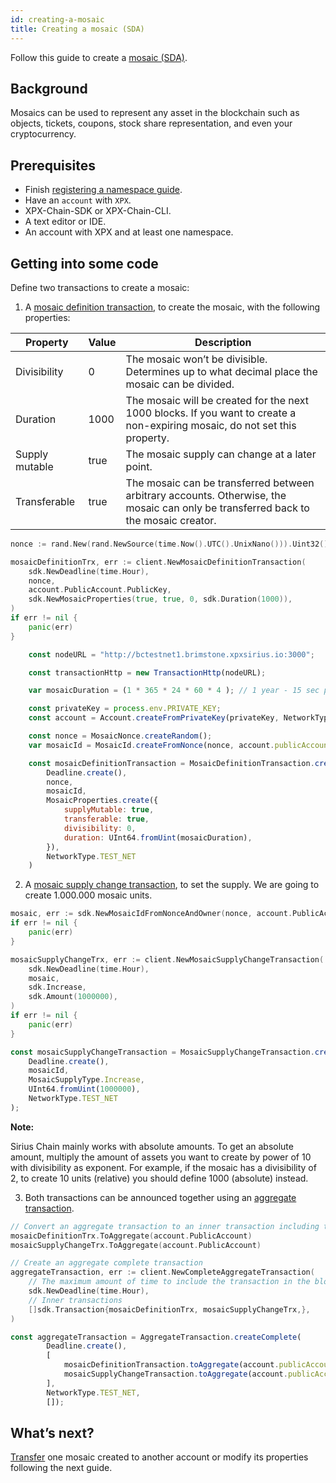 ```yaml
---
id: creating-a-mosaic
title: Creating a mosaic (SDA)
---
```


Follow this guide to create a [mosaic (SDA)](../../built-in-features/mosaic.md).

## Background

Mosaics can be used to represent any asset in the blockchain such as objects, tickets, coupons, stock share representation, and even your cryptocurrency.

## Prerequisites

- Finish [registering a namespace guide](../namespace/registering-a-namespace.md).
- Have an `account` with `XPX`.
- XPX-Chain-SDK or XPX-Chain-CLI.
- A text editor or IDE.
- An account with XPX and at least one namespace.

## Getting into some code

Define two transactions to create a mosaic:

1. A [mosaic definition transaction](../../built-in-features/mosaic.md#mosaicdefinitiontransaction), to create the mosaic, with the following properties:

**Property**   |**Value**|**Description**
---------------|---------|---------------
Divisibility   |0        | The mosaic won’t be divisible. Determines up to what decimal place the mosaic can be divided.
Duration       |1000     | The mosaic will be created for the next 1000 blocks. If you want to create a non-expiring mosaic, do not set this property.
Supply mutable |true     | The mosaic supply can change at a later point.
Transferable   |true     | The mosaic can be transferred between arbitrary accounts. Otherwise, the mosaic can only be transferred back to the mosaic creator.

<!--DOCUSAURUS_CODE_TABS-->
<!--Golang-->
```go
nonce := rand.New(rand.NewSource(time.Now().UTC().UnixNano())).Uint32()

mosaicDefinitionTrx, err := client.NewMosaicDefinitionTransaction(
    sdk.NewDeadline(time.Hour),
    nonce,
    account.PublicAccount.PublicKey,
    sdk.NewMosaicProperties(true, true, 0, sdk.Duration(1000)),
)
if err != nil {
    panic(err)
}
```

<!--JavaScript-->
```js
    const nodeURL = "http://bctestnet1.brimstone.xpxsirius.io:3000";

    const transactionHttp = new TransactionHttp(nodeURL);

    var mosaicDuration = (1 * 365 * 24 * 60 * 4 ); // 1 year - 15 sec per block 

    const privateKey = process.env.PRIVATE_KEY;
    const account = Account.createFromPrivateKey(privateKey, NetworkType.TEST_NET);

    const nonce = MosaicNonce.createRandom();
    var mosaicId = MosaicId.createFromNonce(nonce, account.publicAccount);

    const mosaicDefinitionTransaction = MosaicDefinitionTransaction.create(
        Deadline.create(),
        nonce,
        mosaicId,
        MosaicProperties.create({
            supplyMutable: true,
            transferable: true,
            divisibility: 0,
            duration: UInt64.fromUint(mosaicDuration),
        }),
        NetworkType.TEST_NET
    )
```

<!--END_DOCUSAURUS_CODE_TABS-->

2. A [mosaic supply change transaction](../../built-in-features/mosaic.md#mosaicsupplychangetransaction), to set the supply. We are going to create 1.000.000 mosaic units.

<!--DOCUSAURUS_CODE_TABS-->
<!--Golang-->
```go
mosaic, err := sdk.NewMosaicIdFromNonceAndOwner(nonce, account.PublicAccount.PublicKey)
if err != nil {
    panic(err)
}

mosaicSupplyChangeTrx, err := client.NewMosaicSupplyChangeTransaction(
    sdk.NewDeadline(time.Hour),
    mosaic,
    sdk.Increase,
    sdk.Amount(1000000),
)
if err != nil {
    panic(err)
}
```

<!--JavaScript-->
```js
const mosaicSupplyChangeTransaction = MosaicSupplyChangeTransaction.create(
    Deadline.create(),
    mosaicId,
    MosaicSupplyType.Increase,
    UInt64.fromUint(1000000),
    NetworkType.TEST_NET
);
```

<!--END_DOCUSAURUS_CODE_TABS-->
<div class=info>

**Note:**

Sirius Chain mainly works with absolute amounts. To get an absolute amount, multiply the amount of assets you want to create by power of 10 with divisibility as exponent. For example, if the mosaic has a divisibility of 2, to create 10 units (relative) you should define 1000 (absolute) instead.

</div>


3. Both transactions can be announced together using an [aggregate transaction](../../built-in-features/aggregate-transaction.md#examples).

<!--DOCUSAURUS_CODE_TABS-->
<!--Golang-->
```go
// Convert an aggregate transaction to an inner transaction including transaction signer.
mosaicDefinitionTrx.ToAggregate(account.PublicAccount)
mosaicSupplyChangeTrx.ToAggregate(account.PublicAccount)

// Create an aggregate complete transaction
aggregateTransaction, err := client.NewCompleteAggregateTransaction(
    // The maximum amount of time to include the transaction in the blockchain.
    sdk.NewDeadline(time.Hour),
    // Inner transactions
    []sdk.Transaction{mosaicDefinitionTrx, mosaicSupplyChangeTrx,},
)
```

<!--JavaScript-->
```js
const aggregateTransaction = AggregateTransaction.createComplete(
        Deadline.create(),
        [
            mosaicDefinitionTransaction.toAggregate(account.publicAccount),
            mosaicSupplyChangeTransaction.toAggregate(account.publicAccount)
        ],
        NetworkType.TEST_NET,
        []);

```
<!--END_DOCUSAURUS_CODE_TABS-->

## What’s next?

[Transfer](../transaction/sending-a-transfer-transaction.md) one mosaic created to another account or modify its properties following the next guide.

